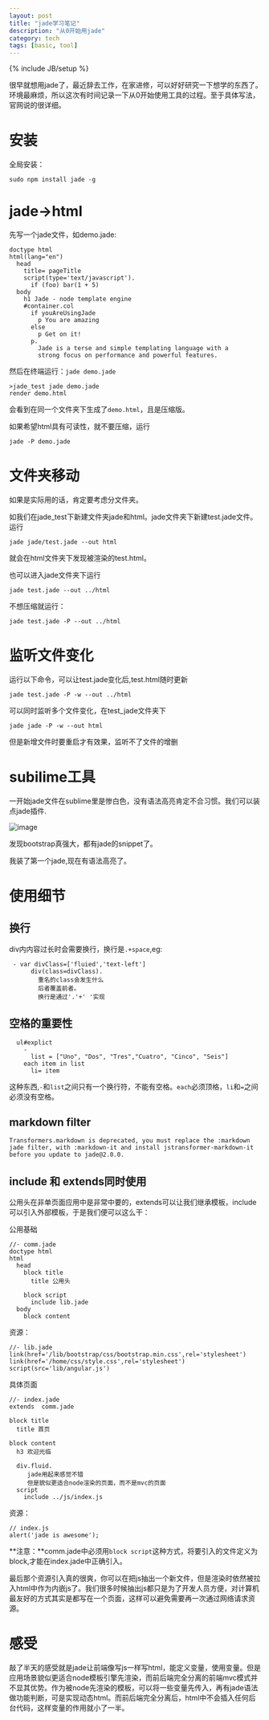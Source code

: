 ```yaml
---
layout: post
title: "jade学习笔记"
description: "从0开始用jade"
category: tech
tags: [basic, tool]
---
```

{% include JB/setup %}

很早就想用jade了，最近辞去工作，在家进修，可以好好研究一下想学的东西了。环境最麻烦，所以这次有时间记录一下从0开始使用工具的过程。至于具体写法，官网说的很详细。

# 安装

全局安装：

	sudo npm install jade -g
	
# jade->html

先写一个jade文件，如demo.jade:

	doctype html
	html(lang="en")
	  head
	    title= pageTitle
	    script(type='text/javascript').
	      if (foo) bar(1 + 5)
	  body
	    h1 Jade - node template engine
	    #container.col
	      if youAreUsingJade
	        p You are amazing
	      else
	        p Get on it!
	      p.
	        Jade is a terse and simple templating language with a
	        strong focus on performance and powerful features.
	        
然后在终端运行：`jade demo.jade`

	>jade_test jade demo.jade
	render demo.html
	
会看到在同一个文件夹下生成了`demo.html`，且是压缩版。

如果希望html具有可读性，就不要压缩，运行

	jade -P demo.jade
	
# 文件夹移动

如果是实际用的话，肯定要考虑分文件夹。

如我们在jade_test下新建文件夹jade和html。jade文件夹下新建test.jade文件。运行

	jade jade/test.jade --out html
	
就会在html文件夹下发现被渲染的test.html。

也可以进入jade文件夹下运行

	jade test.jade --out ../html
	
不想压缩就运行：

	jade test.jade -P --out ../html
	
# 监听文件变化

运行以下命令，可以让test.jade变化后,test.html随时更新

	jade test.jade -P -w --out ../html
	
可以同时监听多个文件变化，在test_jade文件夹下

	jade jade -P -w --out html
	
但是新增文件时要重启才有效果，监听不了文件的增删
	
# subilime工具

一开始jade文件在sublime里是惨白色，没有语法高亮肯定不合习惯。我们可以装点jade插件.

![image](https://echizen.github.io/assets/blog-img/QQ20150811-1@2x.png)

发现bootstrap真强大，都有jade的snippet了。

我装了第一个jade,现在有语法高亮了。

# 使用细节

## 换行

 div内内容过长时会需要换行，换行是`.+space`,eg:
 
	 - var divClass=['fluied','text-left']
	      div(class=divClass).
	        重名的class会发生什么
	        后者覆盖前者。
	        换行是通过'.'+' '实现
	        
## 空格的重要性

      ul#explict
        -
          list = ["Uno", "Dos", "Tres","Cuatro", "Cinco", "Seis"]
        each item in list
          li= item
                    
  这种东西,`-`和`list`之间只有一个换行符，不能有空格。`each`必须顶格，`li`和`=`之间必须没有空格。
  
## markdown filter

	Transformers.markdown is deprecated, you must replace the :markdown jade filter, with :markdown-it and install jstransformer-markdown-it before you update to jade@2.0.0.
	
## include 和 extends同时使用

公用头在非单页面应用中是非常中要的，extends可以让我们继承模板，include可以引入外部模板，于是我们便可以这么干：

公用基础

	//- comm.jade
	doctype html
	html
	  head
	    block title
	      title 公用头
	
	    block script
	      include lib.jade
	  body
	    block content

资源：

	//- lib.jade
	link(href='/lib/bootstrap/css/bootstrap.min.css',rel='stylesheet')
	link(href='/home/css/style.css',rel='stylesheet')
	script(src='lib/angular.js')    

具体页面

	//- index.jade
	extends  comm.jade
	
	block title
	  title 首页
	
	block content
	  h3 欢迎光临
	
	  div.fluid.
	     jade用起来感觉不错
	     但是貌似更适合node渲染的页面，而不是mvc的页面
	  script
    	include ../js/index.js
    	
资源：

	// index.js
	alert('jade is awesome');

**注意：**comm.jade中必须用`block script`这种方式，将要引入的文件定义为block,才能在index.jade中正确引入。

最后那个资源引入真的很爽，你可以在把js抽出一个新文件，但是渲染时依然被拉入html中作为内嵌js了。我们很多时候抽出js都只是为了开发人员方便，对计算机最友好的方式其实是都写在一个页面，这样可以避免需要再一次通过网络请求资源。

# 感受

敲了半天的感受就是jade让前端像写js一样写html，能定义变量，使用变量。但是应用场景貌似更适合node模板引擎先渲染，而前后端完全分离的前端mvc模式并不显其优势。作为被node先渲染的模板，可以将一些变量先传入，再有jade语法做功能判断，可是实现动态html。而前后端完全分离后，html中不会插入任何后台代码，这样变量的作用就小了一半。
